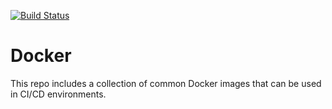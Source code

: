 [![Build Status][circleci-image]][circleci-url]

# Docker

This repo includes a collection of common Docker images that can be used in CI/CD environments.


[circleci-url]: https://circleci.com/gh/moorara/docker/tree/main
[circleci-image]: https://circleci.com/gh/moorara/docker/tree/main.svg?style=shield
